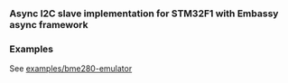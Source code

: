 ### Async I2C slave implementation for STM32F1 with Embassy async framework

### Examples
See [examples/bme280-emulator](https://github.com/ntqbit/stm32-async-i2c-slave/tree/main/examples/bme280-emulator)
